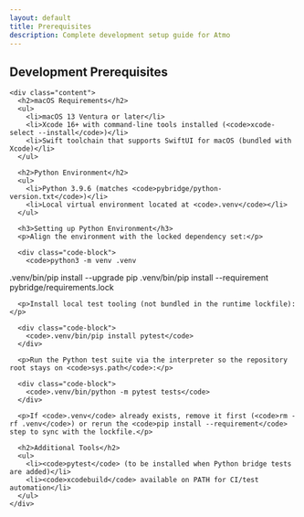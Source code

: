 ```yaml
---
layout: default
title: Prerequisites
description: Complete development setup guide for Atmo
---
```


<section class="section">
  <div class="container">
    <h1>Development Prerequisites</h1>

    <div class="content">
      <h2>macOS Requirements</h2>
      <ul>
        <li>macOS 13 Ventura or later</li>
        <li>Xcode 16+ with command-line tools installed (<code>xcode-select --install</code>)</li>
        <li>Swift toolchain that supports SwiftUI for macOS (bundled with Xcode)</li>
      </ul>

      <h2>Python Environment</h2>
      <ul>
        <li>Python 3.9.6 (matches <code>pybridge/python-version.txt</code>)</li>
        <li>Local virtual environment located at <code>.venv</code></li>
      </ul>

      <h3>Setting up Python Environment</h3>
      <p>Align the environment with the locked dependency set:</p>

      <div class="code-block">
        <code>python3 -m venv .venv
.venv/bin/pip install --upgrade pip
.venv/bin/pip install --requirement pybridge/requirements.lock</code>
      </div>

      <p>Install local test tooling (not bundled in the runtime lockfile):</p>

      <div class="code-block">
        <code>.venv/bin/pip install pytest</code>
      </div>

      <p>Run the Python test suite via the interpreter so the repository root stays on <code>sys.path</code>:</p>

      <div class="code-block">
        <code>.venv/bin/python -m pytest tests</code>
      </div>

      <p>If <code>.venv</code> already exists, remove it first (<code>rm -rf .venv</code>) or rerun the <code>pip install --requirement</code> step to sync with the lockfile.</p>

      <h2>Additional Tools</h2>
      <ul>
        <li><code>pytest</code> (to be installed when Python bridge tests are added)</li>
        <li><code>xcodebuild</code> available on PATH for CI/test automation</li>
      </ul>
    </div>
  </div>
</section>